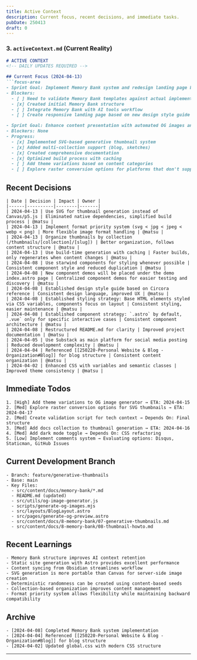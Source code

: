 ```yaml
---
title: Active Context
description: Current focus, recent decisions, and immediate tasks.
pubDate: 250413
draft: 0
---
```


### **3. `activeContext.md` (Current Reality)**
```markdown
# ACTIVE CONTEXT
<!-- DAILY UPDATES REQUIRED -->

## Current Focus (2024-04-13)
```focus-area
- Sprint Goal: Implement Memory Bank system and redesign landing page based on Circora reference
- Blockers: 
  - [ ] Need to validate Memory Bank templates against actual implementation @matsu
  - [x] Created initial Memory Bank structure
  - [ ] Integrate Memory Bank with AI tools workflow
  - [ ] Create responsive landing page based on new design style guide

- Sprint Goal: Enhance content presentation with automated OG images and improve documentation
- Blockers: None
- Progress:
  - [x] Implemented SVG-based generative thumbnail system
  - [x] Added multi-collection support (blog, sketches)
  - [x] Created comprehensive documentation
  - [x] Optimized build process with caching
  - [ ] Add theme variations based on content categories
  - [ ] Explore raster conversion options for platforms that don't support SVG
```

## Recent Decisions
```decision-log
| Date | Decision | Impact | Owner |
|------|----------|--------|-------|
| 2024-04-13 | Use SVG for thumbnail generation instead of Canvas/p5.js | Eliminated native dependencies, simplified build process | @matsu |
| 2024-04-13 | Implement format priority system (svg < jpg < jpeg < webp < png) | More flexible image format handling | @matsu |
| 2024-04-13 | Organize thumbnails by collection (/thumbnails/[collection]/[slug]) | Better organization, follows content structure | @matsu |
| 2024-04-13 | Use build-time generation with caching | Faster builds, only regenerates when content changes | @matsu |
| 2024-04-08 | Use starwind components for styling whenever possible | Consistent component style and reduced duplication | @matsu |
| 2024-04-08 | New component demos will be placed under the demo index.astro page | Centralized component demos for easier testing and discovery | @matsu |
| 2024-04-08 | Established design style guide based on Circora reference | Consistent design language, improved UX | @matsu |
| 2024-04-08 | Established styling strategy: Base HTML elements styled via CSS variables, components focus on layout | Consistent styling, easier maintenance | @matsu |
| 2024-04-08 | Established component strategy: `.astro` by default, `.vue` only for specific interactive cases | Consistent component architecture | @matsu |
| 2024-04-08 | Restructured README.md for clarity | Improved project documentation | @matsu |
| 2024-04-05 | Use Substack as main platform for social media posting | Reduced development complexity | @matsu |
| 2024-04-04 | Referenced [[250220-Personal Website & Blog - Organization#Blog]] for blog structure | Consistent content organization | @matsu |
| 2024-04-02 | Enhanced CSS with variables and semantic classes | Improved theme consistency | @matsu |
```

## Immediate Todos
```hotlist
1. [High] Add theme variations to OG image generator → ETA: 2024-04-15
2. [Med] Explore raster conversion options for SVG thumbnails → ETA: 2024-04-17
2. [Med] Create validation script for tech context → Depends On: Final structure
3. [Med] Add docs collection to thumbnail generation → ETA: 2024-04-16
4. [Med] Add dark mode toggle → Depends On: CSS refactoring
5. [Low] Implement comments system → Evaluating options: Disqus, Staticman, GitHub Issues
```

## Current Development Branch
```git-context
- Branch: feature/generative-thumbnails
- Base: main
- Key Files:  
  - src/content/docs/memory-bank/*.md
  - README.md (updated)
  - src/utils/og-image-generator.js
  - scripts/generate-og-images.mjs
  - src/layouts/BlogLayout.astro
  - src/pages/generate-og-preview.astro
  - src/content/docs/8-memory-bank/07-generative-thumbnails.md
  - src/content/docs/8-memory-bank/08-thumbnail-howto.md
```

## Recent Learnings
```learnings
- Memory Bank structure improves AI context retention
- Static site generation with Astro provides excellent performance
- Content syncing from Obsidian streamlines workflow
- SVG generation is more portable than Canvas for server-side image creation
- Deterministic randomness can be created using content-based seeds
- Collection-based organization improves content management
- Format priority system allows flexibility while maintaining backward compatibility
```

## Archive
```archive
- [2024-04-08] Completed Memory Bank system implementation
- [2024-04-04] Referenced [[250220-Personal Website & Blog - Organization#Blog]] for blog structure
- [2024-04-02] Updated global.css with modern CSS structure
```

---

